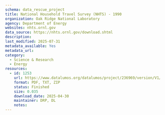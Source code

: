 ```yaml
---
schema: data_rescue_project 
title: National Household Travel Survey (NHTS) - 1990
organization: Oak Ridge National Laboratory
agency: Department of Energy
websites: nhts.ornl.gov
data_source: https://nhts.ornl.gov/download.shtml
description: 
last_modified: 2025-07-31
metadata_available: Yes
metadata_url: 
category:
  - Science & Research 
  - Energy 
resources:
  - id: 1253
    url: https://www.datalumos.org/datalumos/project/236969/version/V1/view
    format: PDF, TXT, ZIP
    status: Finished
    size: 0.035
    download_date: 2025-04-30
    maintainer: DRP, DL
    notes: 
---
```

